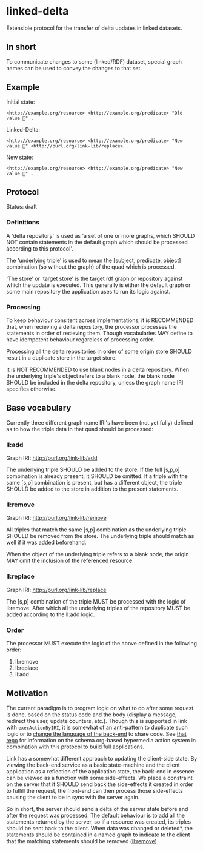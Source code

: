 # linked-delta
Extensible protocol for the transfer of delta updates in linked datasets.

## In short
To communicate changes to some (linked/RDF) dataset, special graph names can be used to convey the changes to that set.

## Example

Initial state:
``` turtle
<http://example.org/resource> <http://example.org/predicate> "Old value 👴" .
```
Linked-Delta:
``` nquads
<http://example.org/resource> <http://example.org/predicate> "New value 🧒" <http://purl.org/link-lib/replace> .
```
New state:
```nquads
<http://example.org/resource> <http://example.org/predicate> "New value 🧒" .
```

## Protocol
Status: draft

### Definitions
A 'delta repository' is used as 'a set of one or more graphs, which SHOULD NOT contain statements in the default graph which should be processed according to this protocol'.

The 'underlying triple' is used to mean the [subject, predicate, object] combination (so without the graph) of the quad which is processed.

'The store' or 'target store' is the target rdf graph or repository against which the update is executed. This generally is either the default graph or some main repository the application uses to run its logic against.

### Processing

To keep behaviour consitent across implementations, it is RECOMMENDED that, when recieving a delta repository, the processor processes the statements in order of recieving them. Though vocabularies MAY define to have idempotent behaviour regardless of processing order.

Processing all the delta repositories in order of some origin store SHOULD result in a duplicate store in the target store.

It is NOT RECOMMENDED to use blank nodes in a delta repository. When the underlying triple's object refers to a blank node, the blank node SHOULD be included in the delta repository, unless the graph name IRI specifies otherwise.

## Base vocabulary
Currently three different graph name IRI's have been (not yet fully) defined as to how the triple data in that quad should be processed:

### ll:add
Graph IRI: http://purl.org/link-lib/add

The underlying triple SHOULD be added to the store. If the full [s,p,o] combination is already present, it SHOULD be omitted. If a triple with the same [s,p] combination is present, but has a different object, the triple SHOULD be added to the store in addition to the present statements.

### ll:remove
Graph IRI: http://purl.org/link-lib/remove

All triples that match the same [s,p] combination as the underlying triple SHOULD be removed from the store. The underlying triple should match as well if it was added beforehand.

When the object of the underlying triple refers to a blank node, the origin MAY omit the inclusion of the referenced resource.

### ll:replace
Graph IRI: http://purl.org/link-lib/replace

The [s,p] combination of the triple MUST be processed with the logic of ll:remove. After which all the underlying triples of the repository MUST be added according to the ll:add logic.

### Order
The processor MUST execute the logic of the above defined in the following order: 
1. ll:remove
2. ll:replace
3. ll:add

## Motivation
The current paradigm is to program logic on what to do after some request is done, based on the status code
and the body (display a message, redirect the user, update counters, etc.). Though this is supported in link with 
`execActionByIRI`, it is somewhat of an anti-pattern to duplicate such logic or to [change the language of the
back-end](https://en.wikipedia.org/wiki/Isomorphic_JavaScript) to share code. See [that repo](https://github.com/fletcher91/link-lib#usage) for information on the schema.org-based hypermedia action system in combination with this protocol to build full applications.

Link has a somewhat different approach to updating the client-side state. By viewing the back-end service as a basic
state-machine and the client application as a reflection of the application state, the back-end in essence can be viewed
as a function with some side-effects. We place a constraint on the server that it SHOULD send back the side-effects it
created in order to fulfill the request, the front-end can then process those side-effects causing the client to be in
sync with the server again.

So in short, the server should send a delta of the server state before and after the request was processed. The default
behaviour is to add all the statements returned by the server, so if a resource was created, its triples should be sent
back to the client. When data was changed or deleted*, the statements should be contained in a named graph to indicate to
the client that the matching statements should be removed (<ll:remove>).

